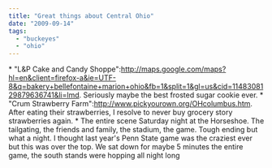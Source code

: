```yaml
---
title: "Great things about Central Ohio"
date: "2009-09-14"
tags: 
  - "buckeyes"
  - "ohio"
---
```


\* "L&P Cake and Candy Shoppe":http://maps.google.com/maps?hl=en&client=firefox-a&ie=UTF-8&q=bakery+bellefontaine+marion+ohio&fb=1&split=1&gl=us&cid=1148308129879636741&li=lmd. Seriously maybe the best frosted sugar cookie ever. \* "Crum Strawberry Farm":http://www.pickyourown.org/OHcolumbus.htm. After eating their strawberries, I resolve to never buy grocery story strawberries again. \* The entire scene Saturday night at the Horseshoe. The tailgating, the friends and family, the stadium, the game. Tough ending but what a night. I thought last year's Penn State game was the craziest ever but this was over the top. We sat down for maybe 5 minutes the entire game, the south stands were hopping all night long
